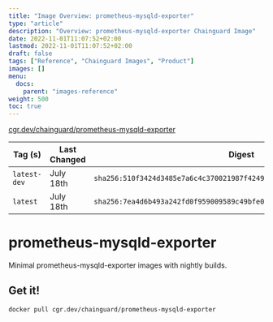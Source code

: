 ```yaml
---
title: "Image Overview: prometheus-mysqld-exporter"
type: "article"
description: "Overview: prometheus-mysqld-exporter Chainguard Image"
date: 2022-11-01T11:07:52+02:00
lastmod: 2022-11-01T11:07:52+02:00
draft: false
tags: ["Reference", "Chainguard Images", "Product"]
images: []
menu:
  docs:
    parent: "images-reference"
weight: 500
toc: true
---
```


[cgr.dev/chainguard/prometheus-mysqld-exporter](https://github.com/chainguard-images/images/tree/main/images/prometheus-mysqld-exporter)

| Tag (s)       | Last Changed | Digest                                                                    |
|---------------|--------------|---------------------------------------------------------------------------|
|  `latest-dev` | July 18th    | `sha256:510f3424d3485e7a6c4c370021987f4249fe9623600f1522c1a70d4c623b9692` |
|  `latest`     | July 18th    | `sha256:7ea4d6b493a242fd0f959009589c49bfe0942f22cd4e83ee0bfe91ea6e9ce8ca` |

# prometheus-mysqld-exporter

Minimal prometheus-mysqld-exporter images with nightly builds.

## Get it!

```shell
docker pull cgr.dev/chainguard/prometheus-mysqld-exporter
```
